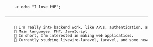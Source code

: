 <pre style="font-size: 12px; margin: 20px;">
<p>
    -> echo "I love PHP";
    <hr>
    📝 I'm really into backend work, like APIs, authentication, and server-side logic.
    🌟 Main languages: PHP, JavaScript
    🚩 In short, I'm interested in making web applications.
    🔬 Currently studying livewire-laravel, Laravel, and some newer CSS frameworks such as Tailwind CSS (DaisyUI) - Target Stack: TALL.
</p>
</pre>

